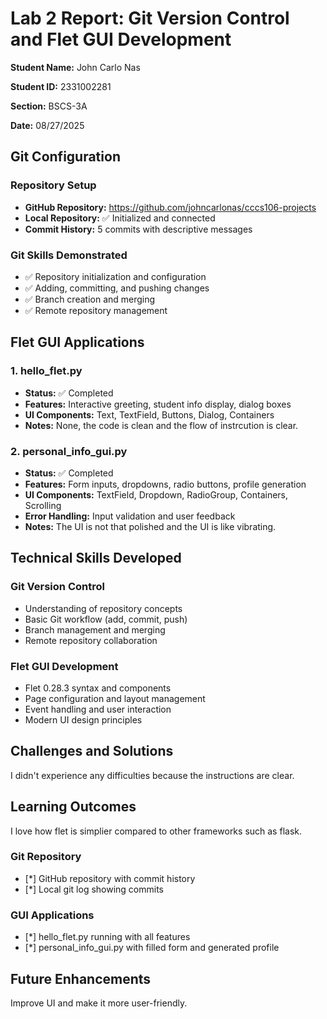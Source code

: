 # Lab 2 Report: Git Version Control and Flet GUI Development

**Student Name:** John Carlo Nas

**Student ID:** 2331002281

**Section:** BSCS-3A

**Date:** 08/27/2025


## Git Configuration

### Repository Setup
- **GitHub Repository:** https://github.com/johncarlonas/cccs106-projects
- **Local Repository:** ✅ Initialized and connected
- **Commit History:** 5 commits with descriptive messages

### Git Skills Demonstrated
- ✅ Repository initialization and configuration
- ✅ Adding, committing, and pushing changes
- ✅ Branch creation and merging
- ✅ Remote repository management

## Flet GUI Applications

### 1. hello_flet.py
- **Status:** ✅ Completed
- **Features:** Interactive greeting, student info display, dialog boxes
- **UI Components:** Text, TextField, Buttons, Dialog, Containers
- **Notes:** None, the code is clean and the flow of instrcution is clear.

### 2. personal_info_gui.py
- **Status:** ✅ Completed
- **Features:** Form inputs, dropdowns, radio buttons, profile generation
- **UI Components:** TextField, Dropdown, RadioGroup, Containers, Scrolling
- **Error Handling:** Input validation and user feedback
- **Notes:** The UI is not that polished and the UI is like vibrating.

## Technical Skills Developed

### Git Version Control
- Understanding of repository concepts
- Basic Git workflow (add, commit, push)
- Branch management and merging
- Remote repository collaboration

### Flet GUI Development
- Flet 0.28.3 syntax and components
- Page configuration and layout management
- Event handling and user interaction
- Modern UI design principles

## Challenges and Solutions

I didn't experience any difficulties because the instructions are clear.

## Learning Outcomes

I love how flet is simplier compared to other frameworks such as flask.

### Git Repository
- [*] GitHub repository with commit history
- [*] Local git log showing commits

### GUI Applications
- [*] hello_flet.py running with all features
- [*] personal_info_gui.py with filled form and generated profile

## Future Enhancements

Improve UI and make it more user-friendly.
